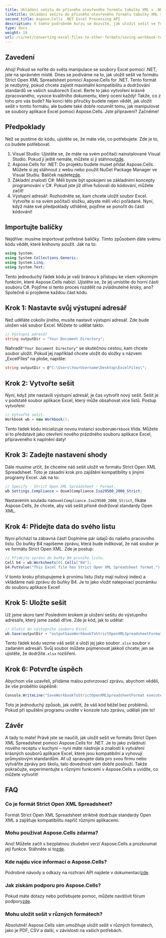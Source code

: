 ```yaml
---
title: Ukládání sešitu do přísného otevřeného formátu tabulky XML v .NET
linktitle: Ukládání sešitu do přísného otevřeného formátu tabulky XML v .NET
second_title: Aspose.Cells .NET Excel Processing API
description: V tomto podrobném kurzu se dozvíte, jak uložit sešit ve formátu Strict Open XML Spreadsheet pomocí Aspose.Cells for .NET.
type: docs
weight: 19
url: /cs/net/converting-excel-files-to-other-formats/saving-workbook-to-strict-open-xml-spreadsheet-format/
---
```

## Zavedení
Ahoj! Pokud se noříte do světa manipulace se soubory Excel pomocí .NET, jste na správném místě. Dnes se podíváme na to, jak uložit sešit ve formátu Strict Open XML Spreadsheet pomocí Aspose.Cells for .NET. Tento formát je nezbytný, pokud chcete zajistit maximální kompatibilitu a dodržování standardů ve vašich souborech Excel. Berte to jako vytvoření krásně zpracovaného, vysoce kvalitního dokumentu, který ocení každý!
Takže, co z toho pro vás bude? Na konci této příručky budete nejen vědět, jak uložit sešit v tomto formátu, ale budete také dobře rozumět tomu, jak manipulovat se soubory aplikace Excel pomocí Aspose.Cells. Jste připraveni? Začněme!
## Předpoklady
Než se pustíme do kódu, ujistěte se, že máte vše, co potřebujete. Zde je to, co budete potřebovat:
1.  Visual Studio: Ujistěte se, že máte na svém počítači nainstalované Visual Studio. Pokud ji ještě nemáte, můžete si ji stáhnout[zde](https://visualstudio.microsoft.com/).
2.  Aspose.Cells for .NET: Do projektu budete muset přidat Aspose.Cells. Můžete si jej stáhnout z webu nebo použít NuGet Package Manager ve Visual Studiu. Balíček najdete[zde](https://releases.aspose.com/cells/net/).
3. Základní znalosti C#: Měli byste být spokojeni se základními koncepty programování v C#. Pokud jste již dříve fušovali do kódování, můžete začít!
4. Výstupní adresář: Rozhodněte se, kam chcete uložit soubor Excel. Vytvořte si na svém počítači složku, abyste měli věci pořádané.
Nyní, když máte své předpoklady utříděné, pojďme se ponořit do části kódování!
## Importujte balíčky
Nejdříve: musíme importovat potřebné balíčky. Tímto způsobem dáte svému kódu vědět, které knihovny použít. Jak na to:
```csharp
using System;
using System.Collections.Generic;
using System.Linq;
using System.Text;
```
Tento jednoduchý řádek kódu je vaší bránou k přístupu ke všem výkonným funkcím, které Aspose.Cells nabízí. Ujistěte se, že jej umístíte do horní části souboru C#. 
Pojďme si tento proces rozdělit na zvládnutelné kroky, ano? Společně si projdeme každou část kódu.
## Krok 1: Nastavte svůj výstupní adresář
Než uděláte cokoliv jiného, musíte nastavit výstupní adresář. Zde bude uložen váš soubor Excel. Můžete to udělat takto:
```csharp
// Výstupní adresář
string outputDir = "Your Document Directory";
```
 Nahradit`"Your Document Directory"` se skutečnou cestou, kam chcete soubor uložit. Pokud jej například chcete uložit do složky s názvem „ExcelFiles“ na ploše, napište:
```csharp
string outputDir = @"C:\Users\YourUsername\Desktop\ExcelFiles\";
```
## Krok 2: Vytvořte sešit
Nyní, když jste nastavili výstupní adresář, je čas vytvořit nový sešit. Sešit je v podstatě soubor aplikace Excel, který může obsahovat více listů. Postup vytvoření:
```csharp
// Vytvořte sešit.
Workbook wb = new Workbook();
```
 Tento řádek kódu inicializuje novou instanci souboru`Workbook` třída. Můžete si to představit jako otevření nového prázdného souboru aplikace Excel, připraveného k naplnění daty!
## Krok 3: Zadejte nastavení shody
Dále musíme určit, že chceme náš sešit uložit ve formátu Strict Open XML Spreadsheet. Toto je zásadní krok pro zajištění kompatibility s jinými programy Excel. Jak na to:
```csharp
// Specify - Strict Open XML Spreadsheet - Format.
wb.Settings.Compliance = OoxmlCompliance.Iso29500_2008_Strict;
```
 Nastavením souladu na`OoxmlCompliance.Iso29500_2008_Strict`, říkáte Aspose.Cells, že chcete, aby váš sešit přísně dodržoval standardy Open XML.
## Krok 4: Přidejte data do svého listu
Nyní přichází ta zábavná část! Doplníme pár údajů do našeho pracovního listu. Do buňky B4 napíšeme zprávu, která bude indikovat, že náš soubor je ve formátu Strict Open XML. Zde je postup:
```csharp
// Přidejte zprávu do buňky B4 prvního listu.
Cell b4 = wb.Worksheets[0].Cells["B4"];
b4.PutValue("This Excel file has Strict Open XML Spreadsheet format.");
```
V tomto kroku přistupujeme k prvnímu listu (listy mají nulový index) a vkládáme naši zprávu do buňky B4. Je to jako vložit nalepovací poznámku do souboru aplikace Excel!
## Krok 5: Uložte sešit
Už jsme skoro tam! Posledním krokem je uložení sešitu do výstupního adresáře, který jsme zadali dříve. Zde je kód, jak to udělat:
```csharp
// Uložit do výstupního souboru Excel.
wb.Save(outputDir + "outputSaveWorkbookToStrictOpenXMLSpreadsheetFormat.xlsx", SaveFormat.Xlsx);
```
 Tento řádek kódu vezme váš sešit a uloží jej jako soubor`.xlsx` soubor v zadaném adresáři. Svůj soubor můžete pojmenovat jakkoli chcete; jen se ujistěte, že dodržíte`.xlsx` rozšíření.
## Krok 6: Potvrďte úspěch
Abychom vše uzavřeli, přidáme malou potvrzovací zprávu, abychom věděli, že vše proběhlo úspěšně:
```csharp
Console.WriteLine("SaveWorkbookToStrictOpenXMLSpreadsheetFormat executed successfully.");
```
Toto je jednoduchý způsob, jak ověřit, že váš kód běžel bez problémů. Pokud při spuštění programu uvidíte v konzole tuto zprávu, udělali jste to!
## Závěr
A tady to máte! Právě jste se naučili, jak uložit sešit ve formátu Strict Open XML Spreadsheet pomocí Aspose.Cells for .NET. Je to jako zvládnutí nového receptu v kuchyni – nyní máte nástroje a znalosti k vytváření krásných souborů aplikace Excel, které jsou kompatibilní a vyhovují průmyslovým standardům.
Ať už spravujete data pro svou firmu nebo vytváříte zprávy pro školu, tato dovednost vám dobře poslouží. Takže pokračujte, experimentujte s různými funkcemi v Aspose.Cells a uvidíte, co můžete vytvořit!
## FAQ
### Co je formát Strict Open XML Spreadsheet?
Formát Strict Open XML Spreadsheet striktně dodržuje standardy Open XML a zajišťuje kompatibilitu napříč různými aplikacemi.
### Mohu používat Aspose.Cells zdarma?
 Ano! Můžete začít s bezplatnou zkušební verzí Aspose.Cells a prozkoumat její funkce. Stáhněte si to[zde](https://releases.aspose.com/).
### Kde najdu více informací o Aspose.Cells?
 Podrobné návody a odkazy na rozhraní API najdete v dokumentaci[zde](https://reference.aspose.com/cells/net/).
### Jak získám podporu pro Aspose.Cells?
 Pokud máte dotazy nebo potřebujete pomoc, můžete navštívit fórum podpory[zde](https://forum.aspose.com/c/cells/9).
### Mohu uložit sešit v různých formátech?
Absolutně! Aspose.Cells vám umožňuje uložit sešit v různých formátech, jako je PDF, CSV a další, v závislosti na vašich potřebách.
